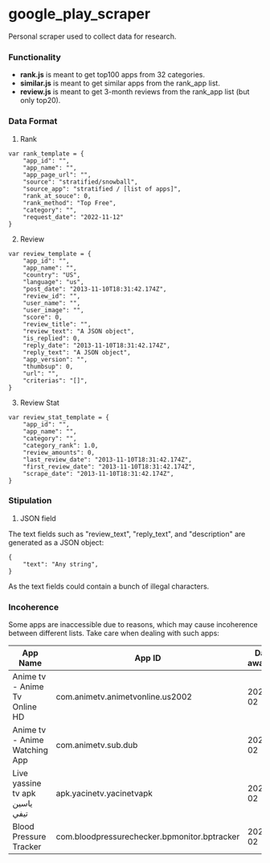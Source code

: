 # google_play_scraper
Personal scraper used to collect data for research.


### Functionality 

- **rank.js** is meant to get top100 apps from 32 categories.
- **similar.js** is meant to get similar apps from the rank_app list.
- **review.js** is meant to get 3-month reviews from the rank_app list (but only top20). 

### Data Format

1. Rank

  ```
  var rank_template = {
      "app_id": "",
      "app_name": "",
      "app_page_url": "",
      "source": "stratified/snowball",
      "source_app": "stratified / [list of apps]",
      "rank_at_souce": 0,
      "rank_method": "Top Free",
      "category": "",
      "request_date": "2022-11-12"
  }
  ```

2. Review

```
var review_template = {
    "app_id": "",
    "app_name": "",
    "country": "US",
    "language": "us",
    "post_date": "2013-11-10T18:31:42.174Z",
    "review_id": "",
    "user_name": "",
    "user_image": "",
    "score": 0,
    "review_title": "",
    "review_text": "A JSON object",
    "is_replied": 0,
    "reply_date": "2013-11-10T18:31:42.174Z",
    "reply_text": "A JSON object",
    "app_version": "",
    "thumbsup": 0,
    "url": "",
    "criterias": "[]",
}
```

3. Review Stat

```
var review_stat_template = {
    "app_id": "",
    "app_name": "",
    "category": "",
    "category_rank": 1.0,
    "review_amounts": 0,
    "last_review_date": "2013-11-10T18:31:42.174Z",
    "first_review_date": "2013-11-10T18:31:42.174Z",
    "scrape_date": "2013-11-10T18:31:42.174Z",
}
```

### Stipulation

1. JSON field

  The text fields such as "review_text", "reply_text", and "description" are generated as a JSON object:
  ```
  {
      "text": "Any string",
  }
  ```

  As the text fields could contain a bunch of illegal characters.
  
### Incoherence

Some apps are inaccessible due to reasons, which may cause incoherence between different lists. Take care when dealing with such apps:

| App Name                                   | App ID                                            | Date of awareness |
| -----------                                | -----------                                       | -----------       |
| Anime tv - Anime Tv Online HD              | com.animetv.animetvonline.us2002                  | 2023-01-02        |
| Anime tv - Anime Watching App              | com.animetv.sub.dub                               | 2023-01-02        |
| Live yassine tv apk ياسين تيفي             | apk.yacinetv.yacinetvapk                          | 2023-01-02        |
| Blood Pressure Tracker                     | com.bloodpressurechecker.bpmonitor.bptracker      | 2023-01-02        |



